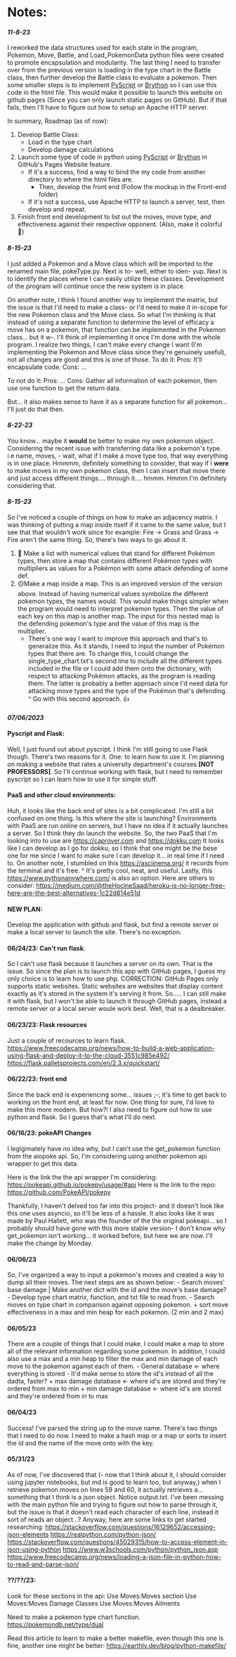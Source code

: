 # Notes:

#### _11-8-23_
I reworked the data structures used for each state in the program, Pokemon, Move, Battle, and Load_PokemonData python files
were created to promote encapsulation and modularity. The last thing I need to transfer over from the previous version is
loading in the type chart in the Battle class, then further develop the Battle class to evaluate a pokemon. Then some
smaller steps is to implement [PyScript](https://pyscript.net/) or [Brython](https://brython.info/) so I can use this code in the html file. This would make it possible to launch this website on github pages (Since you can only launch static pages on GitHub). 
But if that fails, then I'll have to figure out how to setup an Apache HTTP server.

In summary,
Roadmap (as of now):
1. Develop Battle Class:
	+ Load in the type chart
	+ Develop damage calculations
2. Launch some type of code in python using [PyScript](https://pyscript.net/) or [Brython](https://brython.info/) in GitHub's Pages Website feature.
	- If it's a success, find a way to bind the my code from another directory to where the html files are.
		+ Then, develop the front end (Follow the mockup in the Front-end folder)
	- If it's not a success, use Apache HTTP to launch a server, test, then develop and repeat.
3. Finish front end development to list out the moves, move type, and effectiveness against their respective opponent. (Also, make it colorful 🌈)

#### _8-15-23_
I just added a Pokemon and a Move class which will be imported to the renamed main file, pokeType.py. 
Next is to- well, either to iden- yup. Next is to identify the places where I can easily utilize these classes.
Development of the program will continue once the new system is in place.

On another note, I think I found another way to implement the matrix, but the issue is that I'd need to make a 
class- or I'd need to make it in-scope for the new Pokemon class and the Move class. So what I'm thinking is
that instead of using a separate function to determine the level of efficacy a move has on a pokemon, that function 
can be implemented in the Pokemon class... but it w-. I'll think of implementing it once I'm done with the whole program.
I realize two things, I can't make every change I want (I'm implementing the Pokemon and Move class since they're 
genuinely useful), not all changes are good and this is one of those. 
To do it:
Pros: It'll encapsulate code. 
Cons: ... 

To not do it:
Pros: ...
Cons: Gather all information of each pokemon, then use one function to get the return data.

But... it also makes sense to have it as a separate function for all pokemon... I'll just do that then.

#### _8-22-23_
You know... maybe it **would** be better to make my own pokemon object. Considering the recent issue with transferring
data like a pokemon's type. i.e name, moves, - wait, what if I make a move type too, that way everything is in one place.
Hmmmm, definitely something to consider, that way if I **were** to make moves in my own pokemon class, then I can insert that move there and just access different things.... through it.... hmmm.
Hmmm I'm definitely considering that.

#### _8-15-23_
So I've noticed a couple of things on how to make an adjacency matrix. I was thinking of putting a map inside itself if it came to the same value, but I see that that wouldn't work since for example: Fire -> Grass and Grass -> Fire aren't the same thing. 
So, there's two ways to go about it.
1. 🔴 Make a list with numerical values that stand for different Pokémon types, then store a map that contains different Pokémon types with multipliers as values for a Pokémon with some attack defending of some def.
2. 🟡Make a map inside a map. This is an improved version of the version above. Instead of having numerical values symbolize the different pokemon types, the names would. This would make things simpler when the program would need to interpret pokemon types. Then the value of each key on this map is another map. The input for this nested map is the defending pokemon's type and the value of this map is the multiplier.
	- There's one way I want to improve this approach and that's to generalize this. As it stands, I need to input the number of Pokémon types that there are. To change this, I could change the single_type_chart.txt's second line to include all the different types included in the file or I could add them onto the dictionary, with respect to attacking Pokémon attacks, as the program is reading them. The latter is probably a better approach since I'd need data for attacking move types and the type of the Pokémon that's defending. 
	^ Go with this second approach. 👍

#### _07/06/2023_ 
#### Pyscript and Flask:
Well, I just found out about pyscript. I think I'm still going to use
Flask though. There's two reasons for it. One: to learn how to use it.
I'm planning on making a website that rates a university department's
courses **[NOT PROFESSORS]**. So I'll continue working with flask, but
I need to remember pyscript so I can learn how to use it for simple stuff.

#### PaaS and other cloud environments:
Huh, it looks like the back end of sites is a bit complicated. I'm still
a bit confused on one thing. Is this where the site is launching? Environments with PaaS are run online on servers, but I have no idea
if it actually launches a server. So I think they do launch the website.
So, the two PaaS that I'm looking into to use are https://caprover.com and https://dokku.com 
It looks like I can develop as I go for dokku, so I think that one 
might be the bese one for me since I want to make sure I can develop 
it... in real time if I need to.
On another note, I stumbled on this https://asciinema.org/ it records from the terminal and it's free.
^ It's pretty cool, neat, and useful.
Lastly, this https://www.pythonanywhere.com/ is also an option.
Here are others to consider: https://medium.com/@theHocineSaad/heroku-is-no-longer-free-here-are-the-best-alternatives-1c22d814e51d
	

#### NEW PLAN:
Develop the application with github and flask, but find a remote server or make
a local server to launch the site. There's no exception.

#### 06/24/23: Can't run flask.
So I can't use flask because it launches a server on its own. 
That is the issue. So since the plan is to launch this app
with GitHub pages, I guess my only choice is to learn how to 
use php.
CORRECTION: GitHub Pages only supports static websites. Static websites
are websites that display content exactly as it's stored in the system it's
serving it from. So..... I can still make it with flask, but I won't be able
to launch it through GitHub pages, instead a remote server or a local server 
woule work best. Well, that is a dealbreaker.

#### 06/23/23: Flask resources
Just a couple of recources to learn flask.
https://www.freecodecamp.org/news/how-to-build-a-web-application-using-flask-and-deploy-it-to-the-cloud-3551c985e492/
https://flask.palletsprojects.com/en/2.3.x/quickstart/


#### 06/22/23: front end
Since the back end is experiencing some... issues ;-; it's time to get back to working on the
front end, at least for now. One thing for sure, I'd love to make this more modern.
But how?! I also need to figure out how to use python and flask. So I guess that's what I'll
do next. 

#### 06/16/23: pokeAPI Changes
I legigimately have no idea why, but I can't use the get_pokemon function from the aiopoke api.
So, I'm considering using another pokemon api wrapper to get this data.

Here is the link the the api wrapper I'm considering:
https://pokeapi.github.io/pokepy/usage/#api
Here is the link to the repo:
https://github.com/PokeAPI/pokepy

Thankfully, I haven't delved too far into this project- and it doesn't look like this one uses asyncio,
so it'll be less of a hassle. It also looks like it was made by Paul Hallett, who was the founder of the
the original pokeapi... so I probably should have gone with this more stable version- I don't know why 
get_pokemon isn't working... it worked before, but here we are now. I'll make the change by Monday.



#### 06/06/23
So, I've organized a way to input a pokemon's moves and created a way to dump all their moves.
The next steps are as shown below:
	- Search moves' base damage | Make another dict with the id and the move's base damage?
	- Develop type chart matrix, function, and txt file to read from.
	- Search moves on type chart in comparison against opposing pokemon.
		+ sort move effectiveness in a max and min heap for each pokemon. (2 min and 2 max)


#### 06/05/23
There are a couple of things that I could make. I could make a map to store
all of the relevant information regarding some pokemon. In addition, I could also 
use a max and a min heap to filter the max and min damage
of each move to the pokemon against each of them.
	- General database <- where everything is stored
	- It'd make sense to store the id's instead of all the dadta, faster? 
		+ max damage database <- where id's are stored and they're ordered from max to min
		+ min damage database <- where id's are stored and they're ordered from in to max

#### 06/04/23
Success! I've parsed the string up to the move name. There's two things that
I need to do now. I need to make a hash map or a map or sorts to 
insert the id and the name of the move onto with the key.

#### 05/31/23
As of now, I've discovered that 
(- now that I think about it, I should consider using jupyter notebooks, 
but md is good to learn too, but anyway,) when I retrieve pokemon.moves on lines 59 
and 60, it actually retrieves a... something that I think is a json object. Notice output.txt. 
I've been messing with the main python file and trying to figure out 
how to parse through it, but the issue is that it doesn't read each character of 
each line, instead it sort of reads an object...?
Anyway, here are some links to get started researching:
https://stackoverflow.com/questions/16129652/accessing-json-elements
https://realpython.com/python-json/
https://stackoverflow.com/questions/45029315/how-to-access-element-in-json-using-python
https://www.w3schools.com/python/python_json.asp
https://www.freecodecamp.org/news/loading-a-json-file-in-python-how-to-read-and-parse-json/
	


#### ??/??/23:
Look for these sections in the api:
	Use Moves:Moves section
	Use Moves:Moves Damage Classes
	Use Moves:Moves Ailments


Need to make a pokemon type chart function.
https://pokemondb.net/type/dual



Read this article to learn to make a better makefile, even though this 
one is fine, another one might be better:
https://earthly.dev/blog/python-makefile/

